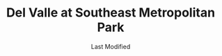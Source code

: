---
layout: location-page
date: Last Modified
description: "Local COVID-19 testing is available at Del Valle at Southeast Metropolitan Park in Del Valle, Texas, USA."
permalink: "locations/texas/del-valle/del-valle-at-southeast-metropolitan-park/"
tags:
  - locations
  - texas
title: Del Valle at Southeast Metropolitan Park
uniqueName: del-valle-at-southeast-metropolitan-park
state: Texas
stateAbbr: TX
hood: "Del Valle"
address: "4511 SH-71 W"
city: "Del Valle"
zip: "78617"
zipsNearby: "77835 77836 77838 77852 77853 73301 73344 78701 78702 78703 78704 78705 78708 78709 78710 78711 78712 78713 78714 78715 78716 78717 78718 78719 78720 78721 78722 78723 78724 78725 78726 78727 78728 78729 78730 78731 78732 78733 78734 78735 78736 78737 78738 78739 78741 78742 78744 78745 78746 78747 78748 78749 78750 78751 78752 78753 78754 78755 78756 78757 78758 78759 78760 78761 78762 78763 78764 78765 78766 78767 78768 78769 78772 78773 78774 78778 78779 78780 78781 78783 78785 78789 78799 76511 78602 78604 78605 78606 78608 76518 78610 78611 76520 78932 78612 78613 78630 78108 78109 78614 78615 78616 76523 78617 78619 78620 78621 78938 78940 78622 78623 78941 76527 78626 78627 78628 78633 78115 78942 78629 78658 76530 78632 76533 77967 76534 78634 78635 76537 78636 78027 78638 78639 78640 78945 78641 78645 78646 78946 78122 78947 78642 78948 76554 78644 78648 78650 78651 78123 78652 78653 78654 78657 78124 78655 78656 76556 77975 78949 78130 78131 78132 78133 78135 78951 78659 78660 78691 78952 78661 78662 76567 76569 78953 78663 78664 78665 78680 78681 78682 78683 78954 78961 76571 78666 78667 78154 78956 76573 78155 78156 77984 78159 78957 78669 78070 78163 78670 76574 76577 76578 78148 78150 78959 78673 78960 78962 78674 78963 78676 78677 78786 78788 78798" 
mapUrl: "http://maps.apple.com/?q=Del+Valle+at+Southeast+Metropolitan+Park&address=4511+SH-71+W,Del+Valle,Texas,78617"
locationType: Drive-thru
phone: "512-978-8775"
website: "undefined"
onlineBooking: undefined
closed: undefined
closedUpdate: April 21st, 2020
notes: "Requires phone screen. Limited test kits available."
days: Thursdays
hours: 9AM-4PM
ctaMessage: Call 512-978-8775
ctaUrl: "tel:512-978-8775"
---